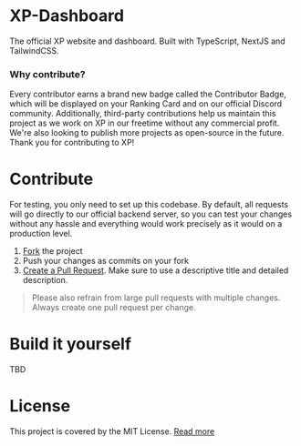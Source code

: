 # XP-Dashboard
The official XP website and dashboard. 
Built with TypeScript, NextJS and TailwindCSS.

### Why contribute?
Every contributor earns a brand new badge called the Contributor Badge, which will be displayed on your Ranking Card and on our official Discord community.
Additionally, third-party contributions help us maintain this project as we work on XP in our freetime without any commercial profit.
We're also looking to publish more projects as open-source in the future.
Thank you for contributing to XP!

# Contribute
For testing, you only need to set up this codebase. By default, all requests will go directly to our official backend server, so you can test your changes without any hassle and everything would work precisely as it would on a production level.

1. [Fork](https://github.com/xp-bot/dashboard/fork) the project
2. Push your changes as commits on your fork
3. [Create a Pull Request](https://github.com/xp-bot/dashboard/compare). Make sure to use a descriptive title and detailed description.
> Please also refrain from large pull requests with multiple changes. Always create one pull request per change.

# Build it yourself
TBD

# License
This project is covered by the MIT License. [Read more](./LICENSE)
